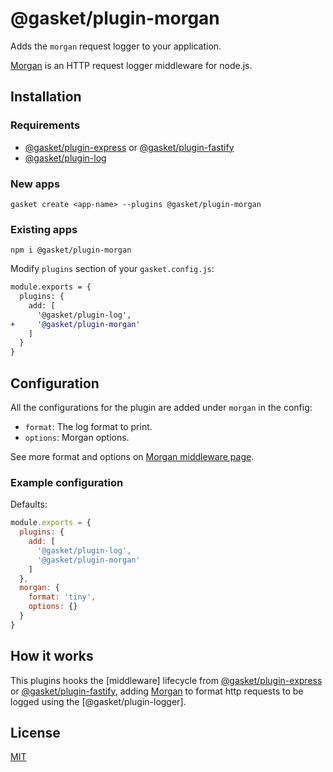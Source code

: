 # @gasket/plugin-morgan

Adds the `morgan` request logger to your application.

[Morgan] is an HTTP request logger middleware for node.js.

## Installation

### Requirements

- [@gasket/plugin-express] or [@gasket/plugin-fastify]
- [@gasket/plugin-log]

### New apps

```
gasket create <app-name> --plugins @gasket/plugin-morgan
```

### Existing apps

```
npm i @gasket/plugin-morgan
```

Modify `plugins` section of your `gasket.config.js`:

```diff
module.exports = {
  plugins: {
    add: [
      '@gasket/plugin-log',
+     '@gasket/plugin-morgan'
    ]
  }
}
```

## Configuration

All the configurations for the plugin are added under `morgan` in the config:

- `format`: The log format to print.
- `options`: Morgan options.

See more format and options on [Morgan middleware page][Morgan].

### Example configuration

Defaults:

```js
module.exports = {
  plugins: {
    add: [
      '@gasket/plugin-log',
      '@gasket/plugin-morgan'
    ]
  },
  morgan: {
    format: 'tiny',
    options: {}
  }
}
```

## How it works

This plugins hooks the [middleware] lifecycle from [@gasket/plugin-express] or [@gasket/plugin-fastify],
adding [Morgan] to format http requests to be logged using the [@gasket/plugin-logger].

## License

[MIT](./LICENSE.md)

<!-- LINKS -->

[Morgan]: http://expressjs.com/en/resources/middleware/morgan.html
[@gasket/plugin-express]: /packages/gasket-plugin-express/README.md
[@gasket/plugin-fastify]: /packages/gasket-plugin-fastify/README.md
[@gasket/plugin-log]: /packages/gasket-plugin-log/README.md
